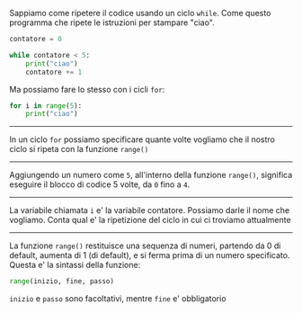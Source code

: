 Sappiamo come ripetere il codice usando un ciclo `while`.
Come questo programma che ripete le istruzioni per stampare "ciao".
```python
contatore = 0

while contatore < 5:
	print("ciao")
	contatore += 1
```
Ma possiamo fare lo stesso con i cicli `for`:
```python
for i in range(5):
	print("ciao")
```

---

In un ciclo `for` possiamo specificare quante volte vogliamo che il nostro ciclo si ripeta con la funzione `range()`

---

Aggiungendo un numero come `5`, all'interno della funzione `range()`, significa eseguire il blocco di codice 5 volte, da `0` fino a `4`.

---

La variabile chiamata `i` e' la variabile contatore.
Possiamo darle il nome che vogliamo.
Conta qual e' la ripetizione del ciclo in cui ci troviamo attualmente

---

La funzione `range()` restituisce una sequenza di numeri, partendo da 0 di default, aumenta di 1 (di default), e si ferma prima di un numero specificato.
Questa e' la sintassi della funzione:
```python
range(inizio, fine, passo)
```
`inizio` e `passo` sono facoltativi, mentre `fine` e' obbligatorio
